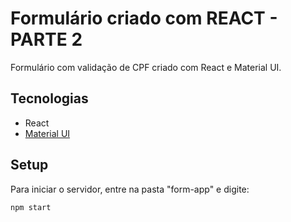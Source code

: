 # Formulário criado com REACT - PARTE 2

Formulário com validação de CPF criado com React e Material UI.

## Tecnologias
* React
* [Material UI](https://mui.com/pt/)

## Setup

Para iniciar o servidor, entre na pasta "form-app" e digite:

``
npm start
``
